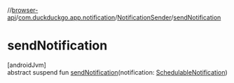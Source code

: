 //[browser-api](../../../index.md)/[com.duckduckgo.app.notification](../index.md)/[NotificationSender](index.md)/[sendNotification](send-notification.md)

# sendNotification

[androidJvm]\
abstract suspend fun [sendNotification](send-notification.md)(notification: [SchedulableNotification](../../com.duckduckgo.app.notification.model/-schedulable-notification/index.md))
